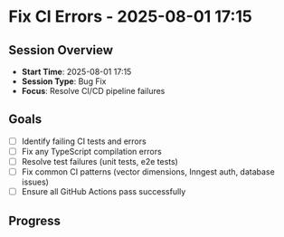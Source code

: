# Fix CI Errors - 2025-08-01 17:15

## Session Overview
- **Start Time**: 2025-08-01 17:15
- **Session Type**: Bug Fix
- **Focus**: Resolve CI/CD pipeline failures

## Goals
- [ ] Identify failing CI tests and errors
- [ ] Fix any TypeScript compilation errors
- [ ] Resolve test failures (unit tests, e2e tests)
- [ ] Fix common CI patterns (vector dimensions, Inngest auth, database issues)
- [ ] Ensure all GitHub Actions pass successfully

## Progress
